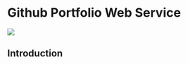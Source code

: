 # Github Portfolio Web Service
![](https://img.shields.io/badge/Code%20Statue-Open-brightgreen.svg)

## Introduction